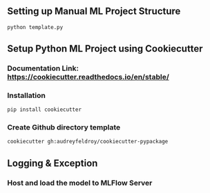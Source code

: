 ## Setting up Manual ML Project Structure

```bash
python template.py
```

## Setup Python ML Project using Cookiecutter

### Documentation Link: https://cookiecutter.readthedocs.io/en/stable/

### Installation
```bash
pip install cookiecutter 
```
### Create Github directory template
```bash
cookiecutter gh:audreyfeldroy/cookiecutter-pypackage  
```

## Logging & Exception


### Host and load the model to MLFlow Server 


